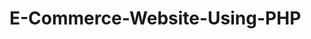 # E-Commerce-Website-Using-PHP

<img href="https://1drv.ms/u/s!Ai50iL1T168RpHQvU9qpJRQiT5l7?e=PkZwQj">
